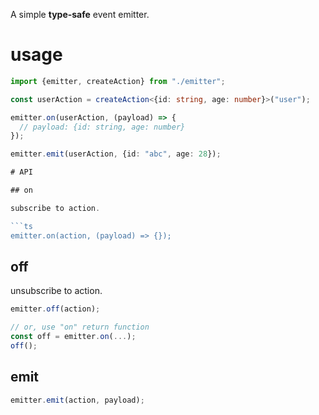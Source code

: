 A simple **type-safe** event emitter.  


# usage

```ts
import {emitter, createAction} from "./emitter";

const userAction = createAction<{id: string, age: number}>("user");

emitter.on(userAction, (payload) => {
  // payload: {id: string, age: number}
});

emitter.emit(userAction, {id: "abc", age: 28});

# API

## on

subscribe to action.

```ts
emitter.on(action, (payload) => {});
```

## off

unsubscribe to action.

```ts
emitter.off(action);

// or, use "on" return function
const off = emitter.on(...);
off();
```

## emit

```ts
emitter.emit(action, payload);
```
